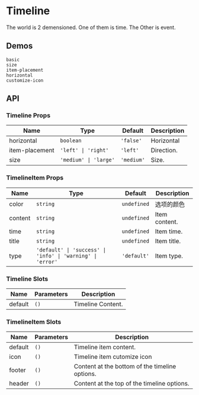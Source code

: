 # Timeline

The world is 2 demensioned. One of them is time. The Other is event.

## Demos

```demo
basic
size
item-placement
horizontal
customize-icon
```

## API

### Timeline Props

| Name           | Type                  | Default    | Description |
| -------------- | --------------------- | ---------- | ----------- |
| horizontal     | `boolean`             | `'false'`  | Horizontal  |
| item-placement | `'left' \| 'right'`   | `'left'`   | Direction.  |
| size           | `'medium' \| 'large'` | `'medium'` | Size.       |

### TimelineItem Props

| Name | Type | Default | Description |
| --- | --- | --- | --- |
| color | `string` | `undefined` | 选项的颜色 |
| content | `string` | `undefined` | Item content. |
| time | `string` | `undefined` | Item time. |
| title | `string` | `undefined` | Item title. |
| type | `'default' \| 'success' \| 'info' \| 'warning' \| 'error'` | `'default'` | Item type. |

### Timeline Slots

| Name    | Parameters | Description       |
| ------- | ---------- | ----------------- |
| default | `()`       | Timeline Content. |

### TimelineItem Slots

| Name    | Parameters | Description                                    |
| ------- | ---------- | ---------------------------------------------- |
| default | `()`       | Timeline item content.                         |
| icon    | `()`       | Timeline item cutomize icon                    |
| footer  | `()`       | Content at the bottom of the timeline options. |
| header  | `()`       | Content at the top of the timeline options.    |
